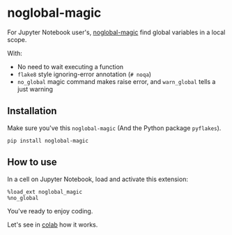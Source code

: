 # noglobal-magic

For Jupyter Notebook user's, [noglobal-magic](https://github.com/tokusumi/noglobal-magic) find global variables in a local scope.

With:
* No need to wait executing a function
* `flake8` style ignoring-error annotation (`# noqa`)
* `no_global` magic command makes raise error, and `warn_global` tells a just warning

## Installation

Make sure you've this `noglobal-magic` (And the Python package `pyflakes`).

```shell
pip install noglobal-magic
```

## How to use

In a cell on Jupyter Notebook, load and activate this extension:

```notebook
%load_ext noglobal_magic
%no_global
```

You've ready to enjoy coding.

Let's see in [colab](https://colab.research.google.com/drive/1y7Zr-RD2RPcSTjs0ml6vswbc96_IKt2y?usp=sharing) how it works.
